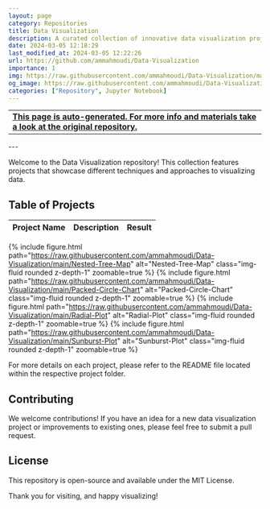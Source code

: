 ```yaml
---
layout: page
category: Repositories
title: Data Visualization
description: A curated collection of innovative data visualization projects
date: 2024-03-05 12:18:29 
last_modified_at: 2024-03-05 12:22:26 
url: https://github.com/ammahmoudi/Data-Visualization
importance: 1
img: https://raw.githubusercontent.com/ammahmoudi/Data-Visualization/main/Nested-Tree-Map
og_image: https://raw.githubusercontent.com/ammahmoudi/Data-Visualization/main/Nested-Tree-Map
categories: ["Repository", Jupyter Notebook]
---
```

<div id="open-in-github" > <table class="table-cv list-group-table"> <tbody> <tr>    <td class="list-group-name"><b>   <a href="https://github.com/ammahmoudi/Data-Visualization" rel="external nofollow noopener" target="_blank"><i class="fa-brands fa-github"></i> This page is auto-generated. For more info and materials take a look at the original repository.</a> </b></td></tr> </tbody> </table></div>
---

Welcome to the Data Visualization repository! This collection features projects that showcase different techniques and approaches to visualizing data.

## Table of Projects

| Project Name | Description | Result |
| ------------ | ----------- | ----------- |
{% include figure.html path="https://raw.githubusercontent.com/ammahmoudi/Data-Visualization/main/Nested-Tree-Map" alt="Nested-Tree-Map" class="img-fluid rounded z-depth-1" zoomable=true %}
{% include figure.html path="https://raw.githubusercontent.com/ammahmoudi/Data-Visualization/main/Packed-Circle-Chart" alt="Packed-Circle-Chart" class="img-fluid rounded z-depth-1" zoomable=true %}
{% include figure.html path="https://raw.githubusercontent.com/ammahmoudi/Data-Visualization/main/Radial-Plot" alt="Radial-Plot" class="img-fluid rounded z-depth-1" zoomable=true %}
{% include figure.html path="https://raw.githubusercontent.com/ammahmoudi/Data-Visualization/main/Sunburst-Plot" alt="Sunburst-Plot" class="img-fluid rounded z-depth-1" zoomable=true %}

For more details on each project, please refer to the README file located within the respective project folder.

## Contributing

We welcome contributions! If you have an idea for a new data visualization project or improvements to existing ones, please feel free to submit a pull request.

## License

This repository is open-source and available under the MIT License.

Thank you for visiting, and happy visualizing!
